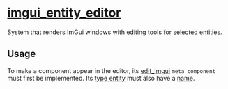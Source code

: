 # [imgui_entity_editor](imgui_entity_editor.hpp)

System that renders ImGui windows with editing tools for [selected](../../../core/data/selected.md) entities.

## Usage

To make a component appear in the editor, its [edit_imgui](../../../meta/functions/edit_imgui.md) `meta component` must first be implemented. Its [type entity](../../../meta/helpers/type_helper.md) must also have a [name](../../../core/data/name.md).